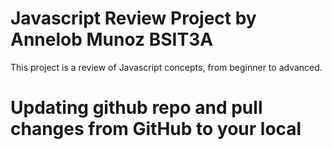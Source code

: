 # Javascript Review Project by Annelob Munoz BSIT3A
This project is a review of Javascript concepts, from beginner to advanced.
# Updating github repo and pull changes from GitHub to your local 
